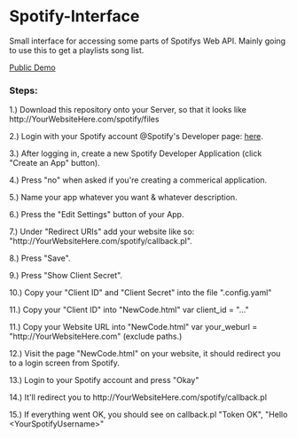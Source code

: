 # Spotify-Interface
Small interface for accessing some parts of Spotifys Web API. Mainly going to use this to get a playlists song list.

<p><a href='http://138.197.50.244/spotify/callback.pl'>Public Demo</a></p>

<h3>Steps:</h3>

<p>1.) Download this repository onto your Server, so that it looks like http://<i></i>YourWebsiteHere.com/spotify/files</p>
<p>2.) Login with your Spotify account @Spotify's Developer page: <a href="https://beta.developer.spotify.com/dashboard/">here</a>.</p>
<p>3.) After logging in, create a new Spotify Developer Application (click "Create an App" button).</p>
<p>4.) Press "no" when asked if you're creating a commerical application.</p>
<p>5.) Name your app whatever you want & whatever description.</p>
<p>6.) Press the "Edit Settings" button of your App.</p>
<p>7.) Under "Redirect URIs" add your website like so: "http://<i></i>YourWebsiteHere.com/spotify/callback.pl".</p>
<p>8.) Press "Save".</p>
<p>9.) Press "Show Client Secret".</p>
<p>10.) Copy your "Client ID" and "Client Secret" into the file ".config.yaml"</p>
<p>11.) Copy your "Client ID" into "NewCode.html" var client_id = "..."</p>
<p>11.) Copy your Website URL into "NewCode.html" var your_weburl = "http://<i></i>YourWebsiteHere.com" (exclude paths.)</p>
<p>12.) Visit the page "NewCode.html" on your website, it should redirect you to a login screen from Spotify.</p>
<p>13.) Login to your Spotify account and press "Okay"</p>
<p>14.) It'll redirect you to http://<i></i>YourWebsiteHere.com/spotify/callback.pl</p>
<p>15.) If everything went OK, you should see on callback.pl "Token OK", "Hello &lt;YourSpotifyUsername&gt;"</p>
